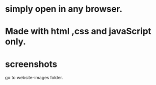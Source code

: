 # simply open in any browser.
# Made with html ,css and javaScript only.
# screenshots
go to website-images folder.
